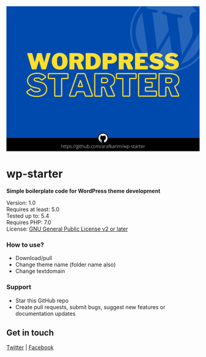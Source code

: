 <img src="https://raw.githubusercontent.com/arafkarim/wp-starter/master/screenshot.png">

# wp-starter
<b>Simple boilerplate code for WordPress theme development</b>

Version: 1.0 <br/>
Requires at least: 5.0 <br/>
Tested up to: 5.4 <br/>
Requires PHP: 7.0 <br/>
License: <a href="http://www.gnu.org/licenses/gpl-2.0.html">GNU General Public License v2 or later</a> 

### How to use?
 - Download/pull 
 - Change theme name (folder name also)
 - Change textdomain 

### Support
 - Star this GitHub repo<br/>
 - Create pull requests, submit bugs, suggest new features or documentation updates

## Get in touch
[Twitter](https://twitter.com/arafkarim) | [Facebook](https://www.facebook.com/araf360)
